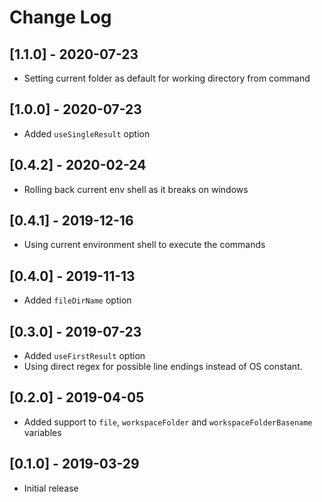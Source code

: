 # Change Log

## [1.1.0] - 2020-07-23
- Setting current folder as default for working directory from command

## [1.0.0] - 2020-07-23
- Added `useSingleResult` option

## [0.4.2] - 2020-02-24
- Rolling back current env shell as it breaks on windows

## [0.4.1] - 2019-12-16
- Using current environment shell to execute the commands

## [0.4.0] - 2019-11-13
- Added `fileDirName` option

## [0.3.0] - 2019-07-23

- Added `useFirstResult` option
- Using direct regex for possible line endings instead of OS constant.

## [0.2.0] - 2019-04-05

- Added support to `file`, `workspaceFolder` and `workspaceFolderBasename` variables

## [0.1.0] - 2019-03-29

- Initial release

